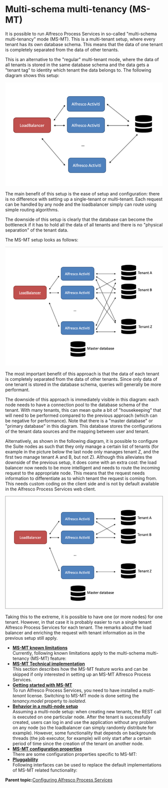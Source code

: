 # Multi-schema multi-tenancy \(MS-MT\)

It is possible to run Alfresco Process Services in so-called "multi-schema multi-tenancy" mode \(MS-MT\). This is a multi-tenant setup, where every tenant has its own database schema. This means that the data of one tenant is completely separated from the data of other tenants.

This is an alternative to the "regular" multi-tenant mode, where the data of all tenants is stored in the same database schema and the data gets a "tenant tag" to identity which tenant the data belongs to. The following diagram shows this setup:

![images/msmt-regular-mt.png](../images/msmt-regular-mt.png)

The main benefit of this setup is the ease of setup and configuration: there is no difference with setting up a single-tenant or multi-tenant. Each request can be handled by any node and the loadbalancer simply can route using simple routing algorithms.

The downside of this setup is clearly that the database can become the bottleneck if it has to hold all the data of all tenants and there is no "physical separation" of the tenant data.

The MS-MT setup looks as follows:

![images/msmt-overview1.png](../images/msmt-overview1.png)

The most important benefit of this approach is that the data of each tenant is completely separated from the data of other tenants. Since only data of one tenant is stored in the database schema, queries will generally be more performant.

The downside of this approach is immediately visible in this diagram: each node needs to have a connection pool to the database schema of the tenant. With many tenants, this can mean quite a bit of "housekeeping" that will need to be performed compared to the previous approach \(which can be negative for performance\). Note that there is a "master database" or "primary database" in this diagram. This database stores the configurations of the tenant data sources and the mapping between user and tenant.

Alternatively, as shown in the following diagram, it is possible to configure the Suite nodes as such that they only manage a certain list of tenants \(for example in the picture below the last node only manages tenant Z, and the first two manage tenant A and B, but not Z\). Although this alleviates the downside of the previous setup, it does come with an extra cost: the load balancer now needs to be more intelligent and needs to route the incoming request to the appropriate node. This means that the request needs information to differentiate as to which tenant the request is coming from. This needs custom coding on the client side and is not by default available in the Alfresco Process Services web client.

![images/msmt-overview2.png](../images/msmt-overview2.png)

Taking this to the extreme, it is possible to have one \(or more nodes\) for one tenant. However, in that case it is probably easier to run a single tenant Alfresco Process Services for each tenant. The remarks about the load balancer and enriching the request with tenant information as in the previous setup still apply.

-   **[MS-MT known limitations](../topics/known_limitations.md)**  
 Currently, following known limitations apply to the multi-schema multi-tenancy \(MS-MT\) feature:
-   **[MS-MT Technical implementation](../topics/technical_implementation.md)**  
This section describes how the MS-MT feature works and can be skipped if only interested in setting up an MS-MT Alfresco Process Services.
-   **[Getting started with MS-MT](../topics/getting_started.md)**  
To run Alfresco Process Services, you need to have installed a *multi-tenant* license. Switching to MS-MT mode is done setting the *tenancy.model* property to *isolated*.
-   **[Behavior in a multi-node setup](../topics/behavior_in_a_multi_node_setup.md)**  
Assuming a multi-node setup: when creating new tenants, the REST call is executed on one particular node. After the tenant is successfully created, users can log in and use the application without any problem on any node \(so the loadbalancer can simply randomly distribute for example\). However, some functionality that depends on backgrounds threads \(the job executor, for example\) will only start after a certain period of time since the creation of the tenant on another node.
-   **[MS-MT configuration properties](../topics/configuration_properties.md)**  
 There are some configuration properties specific to MS-MT:
-   **[Pluggability](../topics/pluggability.md)**  
 Following interfaces can be used to replace the default implementations of MS-MT related functionality:

**Parent topic:**[Configuring Alfresco Process Services](../topics/administration_application_config.md)

